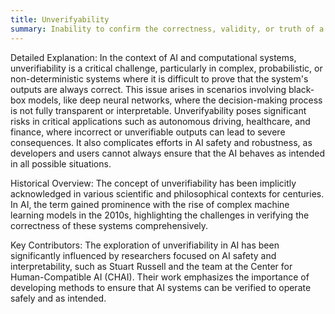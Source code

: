 ```yaml
---
title: Unverifyability
summary: Inability to confirm the correctness, validity, or truth of a statement, model, or system, often due to inherent limitations in the verification process or lack of necessary information.
---
```

Detailed Explanation: In the context of AI and computational systems, unverifiability is a critical challenge, particularly in complex, probabilistic, or non-deterministic systems where it is difficult to prove that the system's outputs are always correct. This issue arises in scenarios involving black-box models, like deep neural networks, where the decision-making process is not fully transparent or interpretable. Unverifyability poses significant risks in critical applications such as autonomous driving, healthcare, and finance, where incorrect or unverifiable outputs can lead to severe consequences. It also complicates efforts in AI safety and robustness, as developers and users cannot always ensure that the AI behaves as intended in all possible situations.

Historical Overview: The concept of unverifiability has been implicitly acknowledged in various scientific and philosophical contexts for centuries. In AI, the term gained prominence with the rise of complex machine learning models in the 2010s, highlighting the challenges in verifying the correctness of these systems comprehensively.

Key Contributors: The exploration of unverifiability in AI has been significantly influenced by researchers focused on AI safety and interpretability, such as Stuart Russell and the team at the Center for Human-Compatible AI (CHAI). Their work emphasizes the importance of developing methods to ensure that AI systems can be verified to operate safely and as intended.